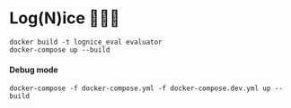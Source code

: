 # Log(N)ice 🚀🚀🚀

```
docker build -t lognice_eval evaluator
docker-compose up --build
```

#### Debug mode

```
docker-compose -f docker-compose.yml -f docker-compose.dev.yml up --build
```
